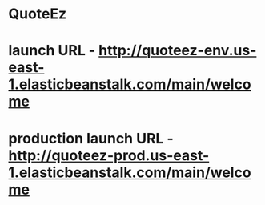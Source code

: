 # QuoteEz
# launch URL - http://quoteez-env.us-east-1.elasticbeanstalk.com/main/welcome
# production launch URL - http://quoteez-prod.us-east-1.elasticbeanstalk.com/main/welcome

